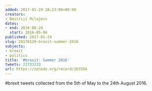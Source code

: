 ```yaml
---
added: 2017-01-29 20:23:00+00:00
creators:
- Dmitrijs Milajevs
dates:
- end: 2016-08-24
  start: 2016-05-06
published: 2017-01-29
slug: 20170129-brexit-summer-2016
subjects:
- brexit
- politics
title: '#brexit: Summer 2016'
tweets: 23733133
url: https://zenodo.org/record/263584
---
```


#brexit tweets collected from the 5th of May to the 24th August 2016.
